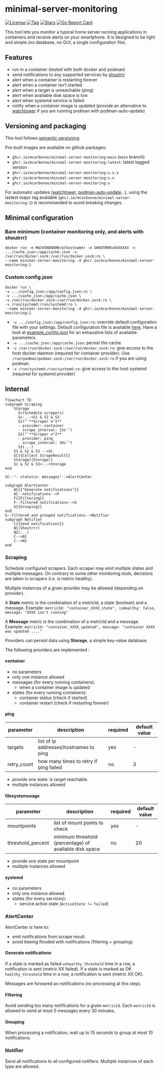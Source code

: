 # minimal-server-monitoring
[![License](https://img.shields.io/badge/License-MIT-blue.svg)](https://opensource.org/licenses/MIT)
[![Tag](https://img.shields.io/github/v/tag/mcarbonne/minimal-server-monitoring)](https://github.com/mcarbonne/minimal-server-monitoring/tags)
[![Stars](https://img.shields.io/github/stars/mcarbonne/minimal-server-monitoring.svg)](https://github.com/mcarbonne/minimal-server-monitoring)
[![Go Report Card](https://goreportcard.com/badge/github.com/mcarbonne/minimal-server-monitoring)](https://goreportcard.com/report/github.com/mcarbonne/minimal-server-monitoring)

This tool lets you monitor a typical home server running applications in containers and receive alerts on your smartphone. It is designed to be light and simple (no database, no GUI, a single configuration file).


## Features
- run in a container (tested with both docker and podman)
- send notifications to any supported services by [shoutrrr](https://containrrr.dev/shoutrrr/v0.8/services/overview/)
- alert when a container is restarting forever
- alert when a container isn't started
- alert when a target is unreachable (ping)
- alert when available disk space is low
- alert when systemd service is failed
- notify when a container image is updated (provide an alternative to [watchtower](https://containrrr.dev/watchtower/) if you are running podman with podman-auto-update)

## Versioning and packaging
This tool follows [semantic versioning](https://semver.org/).

Pre-built images are available on github packages:
- `ghcr.io/mcarbonne/minimal-server-monitoring:main` (`main` branch)
- `ghcr.io/mcarbonne/minimal-server-monitoring:latest`: latest tagged version
- `ghcr.io/mcarbonne/minimal-server-monitoring:x.x.x`
- `ghcr.io/mcarbonne/minimal-server-monitoring:x.x`
- `ghcr.io/mcarbonne/minimal-server-monitoring:x`

For automatic updates ([watchtower](https://github.com/containrrr/watchtower), [podman-auto-update](https://docs.podman.io/en/latest/markdown/podman-auto-update.1.html)...), using the lastest major tag available (`ghcr.io/mcarbonne/minimal-server-monitoring:1`) is recommanded to avoid breaking changes.

## Minimal configuration
### Bare minimum (container monitoring only, and alerts with shoutrrr)
```
docker run -e MACHINENAME=$(hostname) -e SHOUTRRR=XXXXXXX -v .../cache.json:/app/cache.json -v /var/run/docker.sock:/var/run/docker.sock:ro \
--name minimal-server-monitoring -d ghcr.io/mcarbonne/minimal-server-monitoring:1
```

### Custom config.json
```
docker run \
-v .../config.json:/app/config.json:ro \
-v .../cache.json:/app/cache.json \
-v /var/run/docker.sock:/var/run/docker.sock:ro \
-v /run/systemd:/run/systemd:ro \
--name minimal-server-monitoring -d ghcr.io/mcarbonne/minimal-server-monitoring:1
```

- `-v .../config.json:/app/config.json:ro`: override default configuration file with your settings. Default configuration file is available [here](docker_config.json). Have a look at [example_config.json](example_config.json) for an exhaustive lists of available parameters.
- `-v .../cache.json:/app/cache.json`: persist the cache
- `-v /var/run/docker.sock:/var/run/docker.sock:ro`: give access to the host docker daemon (required for container provider). Use `/run/podman/podman.sock:/var/run/docker.sock:ro` if you are using podman.
- `-v /run/systemd:/run/systemd:ro`: give access to the host systemd (required for systemd provider)

## Internal
```mermaid
flowchart TD
subgraph Scraping
    Storage
      Sc(Schedule scrapers)
      Sc-..->S1 & S2 & S3
      S1("`**Scraper n°1**
      - provider: container
      - scrape_interval: 15s`")
      S2("`**Scraper n°2**
      - provider: ping
      - scrape_interval: 30s`")
      S3(...)
    S1 & S2 & S3 -->SC
    SC{{Collect ScrapeResult}}
    Storage[(Storage)]
    S1 & S2 & S3<-.->Storage
end

SC--"- states\n- messages"-->AlertCenter

subgraph AlertCenter
    AC{{"Generate notifications"}}
    AC--notifications-->F
    F{{Filtering}}
    F--filtered notifications-->G
    G{{Grouping}}
end
G--filtered and grouped notifications-->Notifier
subgraph Notifier
    C{{Send notifications}}
    N1(Shoutrrr)
    N2(...)
    C-->N1
    C-->N2
end
```

### Scraping
Schedule configured scrapers.
Each scraper may emit multiple states and multiple messages.
On contrary to some other monitoring tools, decisions are taken in scrapers (i.e. is metric healthy).

Multiple instances of a given provider may be allowed (depending on provider).

A **State** metric is the combination of a metricId, a state (boolean) and a message.
Example: `metricId: "container_XXXX_state", isHealthy: false, message: "XXXX isn't running"`

A **Message** metric is the combination of a metricId and a message.
Example: `metricId: "container_XXXX_updated", message: "container XXXX was updated ...."`

Providers can persist data using **Storage**, a simple key-value database.

The following providers are implemented :

#### container
- no parameters
- only one instance allowed
- messages (for every running containers):
  - when a container image is updated
- states (for every running containers):
  - container status (check if started)
  - container restart (check if restarting forever)

#### ping
|parameter|description|required|default value|
|-----|-----------|--------|-------------|
|targets|list of ip addresses/hostnames to ping|yes|-|
|retry_count|how many times to retry if ping failed|no|3|

- provide one state: is target reachable.
- multiple instances allowed

#### filesystemusage
|parameter|description|required|default value|
|-----|-----------|--------|-------------|
|mountpoints|list of mount points to check|yes|-|
|threshold_percent|minimum threshold (percentage) of available disk space|no|20|

- provide one state per mountpoint
- multiple instances allowed

#### systemd
- no parameters
- only one instance allowed
- states (for every services):
  - service active state (`ActiveState != failed`)

### AlertCenter
AlertCenter is here to:
- emit notifications from scrape result
- avoid beeing flooded with notifications (filtering + grouping)

#### Generate notifications
If a state is marked as failed `unhealthy_threshold` time in a row, a notification is sent (metric XX failed).
If a state is marked as OK `healthy_threshold` time in a row, a notification is sent (metric XX OK).

Messages are forwared as notifications (no processing at this step).

#### Filtering
Avoid sending too many notifications for a given `metricId`.
Each `metricId` is allowed to send at most 5 messages every 30 minutes.

#### Grouping
When processing a notification, wait up to 15 seconds to group at most 10 notifications.

### Notifier
Send all notifications to all configured notifiers.
Multiple instances of each type are allowed.
